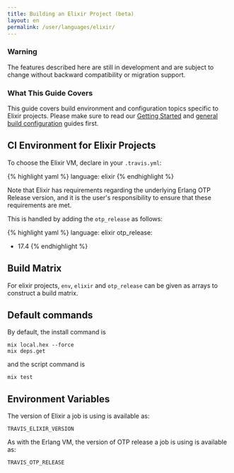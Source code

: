 ```yaml
---
title: Building an Elixir Project (beta)
layout: en
permalink: /user/languages/elixir/
---
```


### Warning

The features described here are still in development and are subject to change without backward compatibility or migration support.

### What This Guide Covers

This guide covers build environment and configuration topics specific to Elixir projects. Please make sure to read our [Getting Started](/user/getting-started/) and [general build configuration](/user/build-configuration/) guides first.

## CI Environment for Elixir Projects

To choose the Elixir VM, declare in your `.travis.yml`:

{% highlight yaml %}
language: elixir
{% endhighlight %}

Note that Elixir has requirements regarding the underlying
Erlang OTP Release version, and it is the user's responsibility to ensure
that these requirements are met.

This is handled by adding the `otp_release` as follows:

{% highlight yaml %}
language: elixir
otp_release:
  - 17.4
{% endhighlight %}

## Build Matrix

For elixir projects, `env`, `elixir` and `otp_release` can be given as arrays
to construct a build matrix.

## Default commands

By default, the install command is

```shell
mix local.hex --force
mix deps.get
```

and the script command is

```shell
mix test
```

## Environment Variables

The version of Elixir a job is using is available as:

    TRAVIS_ELIXIR_VERSION

As with the Erlang VM, the version of OTP release a job is using is available as:

    TRAVIS_OTP_RELEASE
